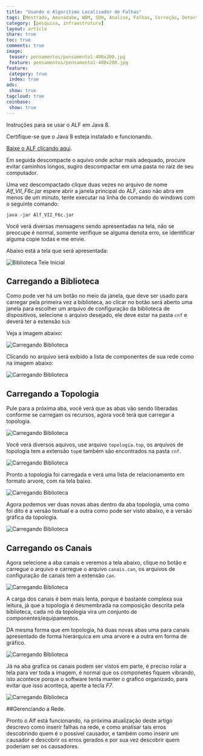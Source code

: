```yaml
---
title: "Usando o Algorítimo Localizador de Falhas" 
tags: [Mestrado, Aminadabe, WDM, SDH, Analise, Falhas, Correção, Detector, Localizador, Java, Estatística, ]
category: [pesquisa, infraestrutura]
layout: article
share: true
toc: true
comments: true
image:
 teaser: pensamentos/pensamento1-400x200.jpg
 feature: pensamentos/pensamento1-400x200.jpg
feature:
 category: true
 index: true
ads: 
 show: true
tagcloud: true
coinbase:
 show: true
---
```

Instruções para se usar o ALF em Java 8.

Certifique-se que o Java 8 esteja instalado e funcionando.

<!--more-->

[Baixe o ALF clicando aqui](https://github.com/carlosdelfino/ALF/releases/download/Instrucoes_de_uso_1/Instalacao.ALF.zip "Baixe o ALF clicando aqui.").

Em seguida descompacte o aquivo onde achar mais adequado, procure evitar caminhos longos, sugiro descompactar em uma pasta no raiz de seu computador.

Uma vez descompactado clique duas vezes no arquivo de nome _Alf_VII_F6c.jar_ espere abrir a janela principal do ALF, caso não abra em menos de um minuto, tente executar na linha de comando do windows com o seguinte comando:


    java -jar Alf_VII_F6c.jar

Você verá diversas mensagens sendo apresentadas na tela, não se preocupe é normal, somente verifique se alguma denota erro, se identificar alguma copie todas e me envie.

Abaixo está a tela que será apresentada:

![Biblioteca Tele Inicial](/images/instalando_alf/biblioteca_1.PNG)

## Carregando a Biblioteca

Como pode ver há um botão no meio da janela, que deve ser usado para carregar pela primeira vez a biblioteca, ao clicar no botão será aberto uma janela para escolher um arquivo de configuração da biblioteca de dispositivos, selecione o arquivo desejado, ele deve estar na pasta `cnf` e deverá ter a extensão `bib`

Veja a imagem abaixo:

![Carregando Biblioteca](/images/instalando_alf/biblioteca_2.PNG)

Clicando no arquivo será exibido a lista de componentes de sua rede como na imagem abaixo:

![Carregando Biblioteca](/images/instalando_alf/biblioteca_3.PNG)

## Carregando a Topologia

Pule para a próxima aba, você verá que as abas vão sendo liberadas conforme se carregam os recursos, agora você terá que carregar a topologia.

![Carregando Biblioteca](/images/instalando_alf/topologia_1.PNG)

Você verá diversos aquivos, use arquivo `topologia.top`, os arquivos de topologia tem a extensão `top`e também são encontrados na pasta `cnf`. 


![Carregando Biblioteca](/images/instalando_alf/topologia_2.PNG)

Pronto a topologia foi carregada e verá uma lista de relacionamento em formato arvore, com na tela baixo.


![Carregando Biblioteca](/images/instalando_alf/topologia_3.PNG)

Agora podemos ver duas novas abas dentro da aba topologia, uma como foi dito é a versão textual e a outra como pode ser visto abaixo, e a versão gráfica da topologia.

![Carregando Biblioteca](/images/instalando_alf/topologia_4.PNG)

## Carregando os Canais

Agora selecione a aba canais e veremos a tela abaixo, clique no botão e carregue o arquivo e carregue o arquivo `canais.can`, os arquivos de configuração de canais tem a extensão `can`.
 
![Carregando Biblioteca](/images/instalando_alf/canais_1.PNG)

A carga dos canais é bem mais lenta, porque é bastante complexa sua leitura, já que a topologia é desmembrada na composição descrita pela biblioteca, cada nó da topologia vira um conjunto de componentes/equipamentos.

DA mesma forma que em topologia, há duas novas abas uma para canais apresentado de forma hierárquica em uma arvore e a outra em forma de gráfico.

![Carregando Biblioteca](/images/instalando_alf/canais_3.PNG)

Já na aba grafica os canais podem ser vistos em parte, é preciso rolar a tela para ver toda a imagem, é normal que os componetes fiquem vibrando, isto acontece porque o software tenta manter o grafico organizado, para evitar que isso aconteça, aperte a tecla *F7*.

![Carregando Biblioteca](/images/instalando_alf/canais_3.PNG)

##Gerenciando a Rede.

Pronto o Alf está funcionando, na próxima atualização deste artigo descrevo como inserir falhas na rede, e como analisar tais erros descobrindo quem é o possível causador, e também como inserir um causador e descobrir os erros gerados e por sua vez descobrir quem poderiam ser os causadores.



